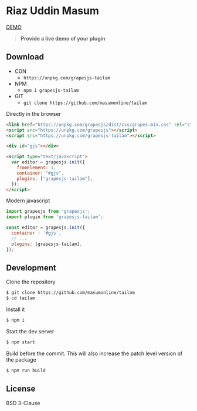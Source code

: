# Riaz Uddin Masum

[DEMO](https://masumonline.github.io/tailam-demo/)

> **Provide a live demo of your plugin**
## Download

* CDN
  * `https://unpkg.com/grapesjs-tailam`
* NPM
  * `npm i grapesjs-tailam`
* GIT
  * `git clone https://github.com/masumonline/tailam`


Directly in the browser
```html
<link href="https://unpkg.com/grapesjs/dist/css/grapes.min.css" rel="stylesheet"/>
<script src="https://unpkg.com/grapesjs"></script>
<script src="https://unpkg.com/grapesjs-tailam"></script>

<div id="gjs"></div>

<script type="text/javascript">
  var editor = grapesjs.init({
    fromElement: 1,
    container: "#gjs",
    plugins: ["grapesjs-tailam"],
  });
</script>
```

Modern javascript
```js
import grapesjs from 'grapesjs';
import plugin from 'grapesjs-tailam';

const editor = grapesjs.init({
  container : '#gjs',
  // ...
  plugins: [grapesjs-tailam],
});
```

## Development

Clone the repository

```sh
$ git clone https://github.com/masumonline/tailam
$ cd tailam
```

Install it

```sh
$ npm i
```

Start the dev server

```sh
$ npm start
```

Build before the commit. This will also increase the patch level version of the package

```sh
$ npm run build
```


## License

BSD 3-Clause